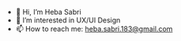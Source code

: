 - 👋 Hi, I’m Heba Sabri
- 👀 I’m interested in UX/UI Design
- 📫 How to reach me: heba.sabri.183@gmail.com

<!--

- 🔭 I’m currently working on ...
- 🌱 I’m currently learning ...
- 👯 I’m looking to collaborate on ...
- 🤔 I’m looking for help with ...
- 💬 Ask me about ...
- 📫 How to reach me: ...
- 😄 Pronouns: ...
- ⚡ Fun fact: ...
-->
